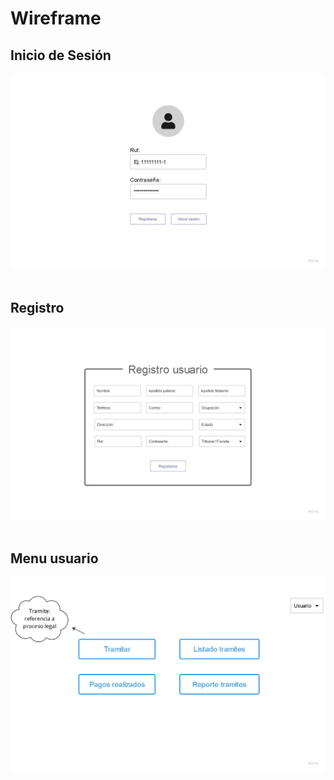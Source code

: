 # Wireframe

## Inicio de Sesión
<div style="text-align:center">
    <img src="./img/inicio.jpg"/>
</div>

<br>

## Registro
<div style="text-align:center">
    <img src="./img/registro.jpg"/>
</div>

<br>

## Menu usuario
<div style="text-align:center">
    <img src="./img/menua.jpg"/>
</div>
